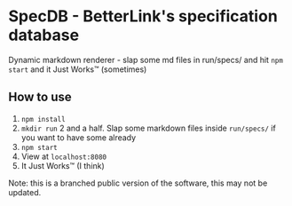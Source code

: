 # SpecDB - BetterLink's specification database

Dynamic markdown renderer - slap some md files in run/specs/ and hit `npm start` and it Just Works™ (sometimes)

## How to use

1. `npm install`
2. `mkdir run`
2 and a half. Slap some markdown files inside `run/specs/` if you want to have some already
3. `npm start`
4. View at `localhost:8080`
5. It Just Works™ (I think)

Note: this is a branched public version of the software, this may not be updated.
